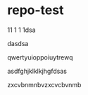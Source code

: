 # repo-test


11
1
1
1dsa

dasdsa


qwertyuioppoiuytrewq


asdfghjklklkjhgfdsas


zxcvbnmnbvzxcvcbvnmb


